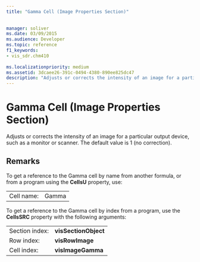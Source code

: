 ```yaml
---
title: "Gamma Cell (Image Properties Section)"
 
 
manager: soliver
ms.date: 03/09/2015
ms.audience: Developer
ms.topic: reference
f1_keywords:
- vis_sdr.chm410
 
ms.localizationpriority: medium
ms.assetid: 3dcaee26-391c-0494-4380-890ee825dc47
description: "Adjusts or corrects the intensity of an image for a particular output device, such as a monitor or scanner. The default value is 1 (no correction)."
---
```


# Gamma Cell (Image Properties Section)

Adjusts or corrects the intensity of an image for a particular output device, such as a monitor or scanner. The default value is 1 (no correction).
  
## Remarks

To get a reference to the Gamma cell by name from another formula, or from a program using the **CellsU** property, use: 
  
|||
|:-----|:-----|
| Cell name:  <br/> | Gamma  <br/> |
   
To get a reference to the Gamma cell by index from a program, use the **CellsSRC** property with the following arguments: 
  
|||
|:-----|:-----|
| Section index:  <br/> |**visSectionObject** <br/> |
| Row index:  <br/> |**visRowImage** <br/> |
| Cell index:  <br/> |**visImageGamma** <br/> |
   


